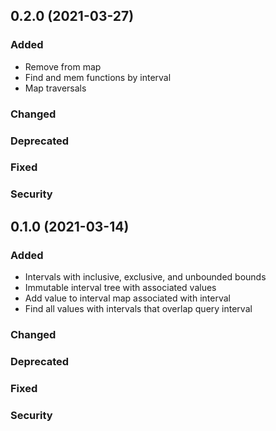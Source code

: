 ## 0.2.0 (2021-03-27)

### Added

- Remove from map
- Find and mem functions by interval
- Map traversals

### Changed

### Deprecated

### Fixed

### Security

## 0.1.0 (2021-03-14)

### Added

- Intervals with inclusive, exclusive, and unbounded bounds
- Immutable interval tree with associated values
- Add value to interval map associated with interval
- Find all values with intervals that overlap query interval

### Changed

### Deprecated

### Fixed

### Security